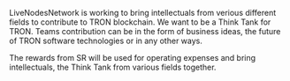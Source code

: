 LiveNodesNetwork is working to bring intellectuals from verious different fields to contribute to TRON blockchain. We want to be a Think Tank for TRON. Teams contribution can be in the form of business ideas, the future of TRON software technologies or in any other ways.

The rewards from SR will be used for operating expenses and bring intellectuals, the Think Tank from various fields together.
